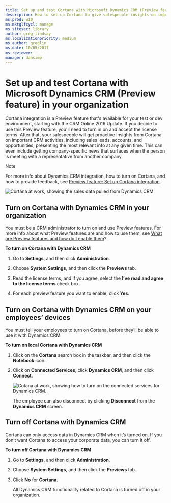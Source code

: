 ```yaml
---
title: Set up and test Cortana with Microsoft Dynamics CRM (Preview feature) in Windows
description: How to set up Cortana to give salespeople insights on important CRM activities, including sales leads, accounts, and opportunities.
ms.prod: w10
ms.mktglfcycl: manage
ms.sitesec: library
author: greg-lindsay
ms.localizationpriority: medium
ms.author: greglin
ms.date: 10/05/2017
ms.reviewer: 
manager: dansimp
---
```


# Set up and test Cortana with Microsoft Dynamics CRM (Preview feature) in your organization

Cortana integration is a Preview feature that's available for your test or dev environment, starting with the CRM Online 2016 Update. If you decide to use this Preview feature, you'll need to turn in on and accept the license terms. After that, your salespeople will get proactive insights from Cortana on important CRM activities, including sales leads, accounts, and opportunities; presenting the most relevant info at any given time. This can even include getting company-specific news that surfaces when the person is meeting with a representative from another company.

>[!NOTE]
>For more info about Dynamics CRM integration, how to turn on Cortana, and how to provide feedback, see [Preview feature: Set up Cortana integration](https://go.microsoft.com/fwlink/p/?LinkId=746819).

![Cortana at work, showing the sales data pulled from Dynamics CRM.](../images/cortana-crm-screen.png)

## Turn on Cortana with Dynamics CRM in your organization
You must be a CRM administrator to turn on and use Preview features. For more info about what Preview features are and how to use them, see [What are Preview features and how do I enable them](https://go.microsoft.com/fwlink/p/?LinkId=746817)?

**To turn on Cortana with Dynamics CRM**

1. Go to **Settings**, and then click **Administration**.

2. Choose **System Settings**, and then click the **Previews** tab.

3. Read the license terms, and if you agree, select the **I’ve read and agree to the license terms** check box.

4. For each preview feature you want to enable, click **Yes**.

## Turn on Cortana with Dynamics CRM on your employees’ devices
You must tell your employees to turn on Cortana, before they’ll be able to use it with Dynamics CRM.

**To turn on local Cortana with Dynamics CRM**

1. Click on the **Cortana** search box in the taskbar, and then click the **Notebook** icon.

2. Click on **Connected Services**, click **Dynamics CRM**, and then click **Connect**.

    ![Cotana at work, showing how to turn on the connected services for Dynamics CRM.](../images/cortana-connect-crm.png)

    The employee can also disconnect by clicking **Disconnect** from the **Dynamics CRM** screen.

## Turn off Cortana with Dynamics CRM
Cortana can only access data in Dynamics CRM when it’s turned on. If you don’t want Cortana to access your corporate data, you can turn it off.

**To turn off Cortana with Dynamics CRM**
1. Go to **Settings**, and then click **Administration**.

2. Choose **System Settings**, and then click the **Previews** tab.

3. Click **No** for **Cortana**.

    All Dynamics CRM functionality related to Cortana is turned off in your organization.
